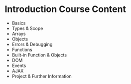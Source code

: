 # Introduction Course Content
* Basics
* Types & Scope
* Arrays
* Objects
* Errors & Debugging
* Functions
* Built-in Function & Objects
* DOM
* Events
* AJAX
* Project & Further Information